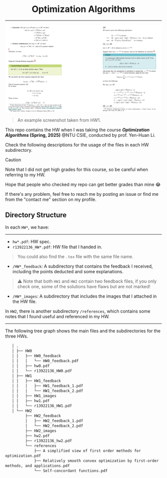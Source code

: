 <h1 align="center">
Optimization Algorithms
</h1>

---

![example_image](./example_preview_image.png)
> An example screenshot taken from HW1.

This repo contains the HW when I was taking the course ***Optimization Algorithms* (Spring, 2025)** @NTU CSIE, conducted by prof. Yen-Huan Li.

Check the following descriptions for the usage of the files in each HW subdirectory.

> [!CAUTION]
> Note that I did not get high grades for this course, so be careful when referring to my HW.

Hope that people who checked my repo can get better grades than mine :joy:

If there's any problem, feel free to reach me by posting an issue or find me from the "contact me" section on my profile.

## Directory Structure

In each `HW*`, we have:

---

- `hw*.pdf`: HW spec.
- `r13922136_HW*.pdf`: HW file that I handed in.
> You could also find the `.tex` file with the same file name.
- `/HW*_feedback`: A subdirectory that contains the feedback I received, including the points deducted and some explanations. 
> :warning: Note that both `HW1` and `HW2` contain two feedback files, if you only check one, some of the solutions have flaws but are not marked!
- `/HW*_images`: A subdirectory that includes the images that I attached in the HW file.

In `HW2`, there is another subdirectory `/references`, which contains some notes that I found useful and referenced in my HW. 

---

The following tree graph shows the main files and the subdirectories for the three HWs.

```
   │ .
   │ ├── HW0
   │ │   ├── HW0_feedback
   │ │   │   └── HW0_feedback.pdf
   │ │   ├── hw0.pdf
   │ │   └── r13922136_HW0.pdf
   │ ├── HW1
   │ │   ├── HW1_feedback
   │ │   │   ├── HW1_feedback_1.pdf
   │ │   │   └── HW1_feedback_2.pdf
   │ │   ├── HW1_images
   │ │   ├── hw1.pdf
   │ │   └── r13922136_HW1.pdf
   │ └── HW2
         ├── HW2_feedback
         │   ├── HW2_feedback_1.pdf
         │   └── HW2_feedback_2.pdf
         ├── HW2_images
         ├── hw2.pdf
         ├── r13922136_hw2.pdf
         └── references
             ├── A simplified view of first order methods for optimization.pdf
             ├── Relatively smooth convex optimization by first-order methods, and applications.pdf
             └── Self-concordant functions.pdf
```

